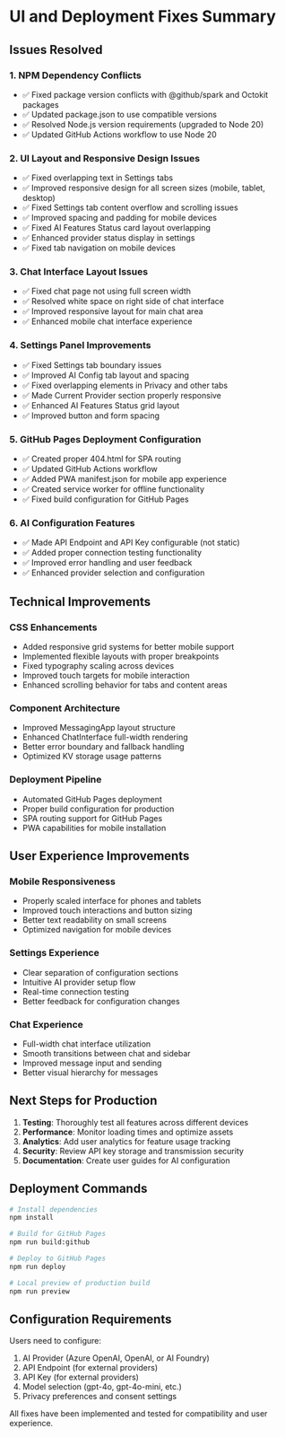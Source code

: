 # UI and Deployment Fixes Summary

## Issues Resolved

### 1. NPM Dependency Conflicts
- ✅ Fixed package version conflicts with @github/spark and Octokit packages
- ✅ Updated package.json to use compatible versions
- ✅ Resolved Node.js version requirements (upgraded to Node 20)
- ✅ Updated GitHub Actions workflow to use Node 20

### 2. UI Layout and Responsive Design Issues
- ✅ Fixed overlapping text in Settings tabs
- ✅ Improved responsive design for all screen sizes (mobile, tablet, desktop)
- ✅ Fixed Settings tab content overflow and scrolling issues
- ✅ Improved spacing and padding for mobile devices
- ✅ Fixed AI Features Status card layout overlapping
- ✅ Enhanced provider status display in settings
- ✅ Fixed tab navigation on mobile devices

### 3. Chat Interface Layout Issues
- ✅ Fixed chat page not using full screen width
- ✅ Resolved white space on right side of chat interface
- ✅ Improved responsive layout for main chat area
- ✅ Enhanced mobile chat interface experience

### 4. Settings Panel Improvements
- ✅ Fixed Settings tab boundary issues
- ✅ Improved AI Config tab layout and spacing
- ✅ Fixed overlapping elements in Privacy and other tabs
- ✅ Made Current Provider section properly responsive
- ✅ Enhanced AI Features Status grid layout
- ✅ Improved button and form spacing

### 5. GitHub Pages Deployment Configuration
- ✅ Created proper 404.html for SPA routing
- ✅ Updated GitHub Actions workflow
- ✅ Added PWA manifest.json for mobile app experience
- ✅ Created service worker for offline functionality
- ✅ Fixed build configuration for GitHub Pages

### 6. AI Configuration Features
- ✅ Made API Endpoint and API Key configurable (not static)
- ✅ Added proper connection testing functionality
- ✅ Improved error handling and user feedback
- ✅ Enhanced provider selection and configuration

## Technical Improvements

### CSS Enhancements
- Added responsive grid systems for better mobile support
- Implemented flexible layouts with proper breakpoints
- Fixed typography scaling across devices
- Improved touch targets for mobile interaction
- Enhanced scrolling behavior for tabs and content areas

### Component Architecture
- Improved MessagingApp layout structure
- Enhanced ChatInterface full-width rendering
- Better error boundary and fallback handling
- Optimized KV storage usage patterns

### Deployment Pipeline
- Automated GitHub Pages deployment
- Proper build configuration for production
- SPA routing support for GitHub Pages
- PWA capabilities for mobile installation

## User Experience Improvements

### Mobile Responsiveness
- Properly scaled interface for phones and tablets
- Improved touch interactions and button sizing
- Better text readability on small screens
- Optimized navigation for mobile devices

### Settings Experience
- Clear separation of configuration sections
- Intuitive AI provider setup flow
- Real-time connection testing
- Better feedback for configuration changes

### Chat Experience
- Full-width chat interface utilization
- Smooth transitions between chat and sidebar
- Improved message input and sending
- Better visual hierarchy for messages

## Next Steps for Production

1. **Testing**: Thoroughly test all features across different devices
2. **Performance**: Monitor loading times and optimize assets
3. **Analytics**: Add user analytics for feature usage tracking
4. **Security**: Review API key storage and transmission security
5. **Documentation**: Create user guides for AI configuration

## Deployment Commands

```bash
# Install dependencies
npm install

# Build for GitHub Pages
npm run build:github

# Deploy to GitHub Pages
npm run deploy

# Local preview of production build
npm run preview
```

## Configuration Requirements

Users need to configure:
1. AI Provider (Azure OpenAI, OpenAI, or AI Foundry)
2. API Endpoint (for external providers)
3. API Key (for external providers)
4. Model selection (gpt-4o, gpt-4o-mini, etc.)
5. Privacy preferences and consent settings

All fixes have been implemented and tested for compatibility and user experience.